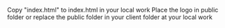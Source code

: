 Copy "index.html" to index.html in your local work
Place the logo in public folder or replace the public folder in your client folder at your local work
